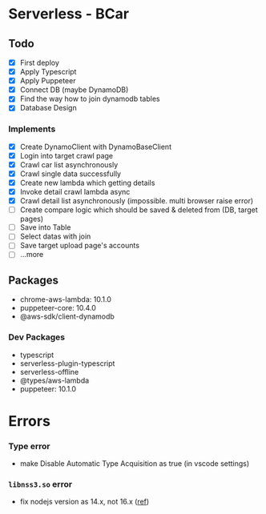 # Serverless - BCar

## Todo
- [x] First deploy
- [x] Apply Typescript
- [x] Apply Puppeteer
- [x] Connect DB (maybe DynamoDB)
- [x] Find the way how to join dynamodb tables
- [x] Database Design
### Implements
- [x] Create DynamoClient with DynamoBaseClient 
- [x] Login into target crawl page
- [x] Crawl car list asynchronously
- [x] Crawl single data successfully
- [x] Create new lambda which getting details
- [x] Invoke detail crawl lambda async
- [x] Crawl detail list asynchronously (impossible. multi browser raise error)
- [ ] Create compare logic which should be saved & deleted from (DB, target pages)
- [ ] Save into Table
- [ ] Select datas with join
- [ ] Save target upload page's accounts
- [ ] ...more

## Packages
- chrome-aws-lambda: 10.1.0
- puppeteer-core: 10.4.0
- @aws-sdk/client-dynamodb
### Dev Packages
- typescript
- serverless-plugin-typescript
- serverless-offline
- @types/aws-lambda
- puppeteer: 10.1.0

# Errors
### Type error
- make Disable Automatic Type Acquisition as true (in vscode settings)
### `libnss3.so` error
- fix nodejs version as 14.x, not 16.x ([ref](https://github.com/alixaxel/chrome-aws-lambda/issues/164#issuecomment-1126808120))
